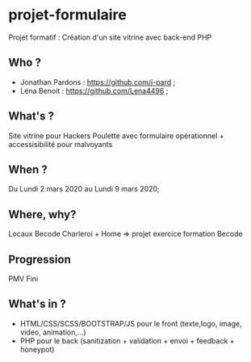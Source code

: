 # projet-formulaire
Projet formatif : Création d'un site vitrine avec back-end PHP 

## Who ?

* Jonathan Pardons : https://github.com/j-pard ;
* Léna Benoit : https://github.com/Lena4496 ;

## What's ? 

Site vitrine pour Hackers Poulette avec formulaire opérationnel + accessisibilité pour malvoyants

## When ?

Du Lundi 2 mars 2020 au Lundi 9 mars 2020;

## Where, why?

Locaux Becode Charleroi + Home => projet exercice formation Becode

## Progression

PMV Fini

## What's in ?

- HTML/CSS/SCSS/BOOTSTRAP/JS pour le front (texte,logo, image, video, animation,...)
- PHP pour le back (sanitization + validation + envoi + feedback + honeypot)


